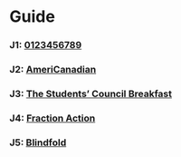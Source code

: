 # Guide

### J1: [0123456789](J1.py)

### J2: [AmeriCanadian](J2.py)

### J3: [The Students’ Council Breakfast](J3.py)

### J4: [Fraction Action](J4.py)

### J5: [Blindfold](J5.py)
